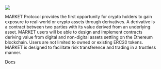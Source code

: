 <img src="https://image.ibb.co/nANcyR/logo_MARKET_banner_2.png" align="middle">


MARKET Protocol provides the first opportunity for crypto holders to gain exposure to real-world or crypto assets through derivatives. A derivative is a contract between two parties with its value derived from an underlying asset. MARKET users will be able to design and implement contracts deriving value from digital and non-digital assets settling on the Ethereum blockchain. Users are not limited to owned or existing ERC20 tokens. MARKET is designed to facilitate risk transference and trading in a trustless manner.  

[Docs](http://docs.marketprotocol.io/) 
